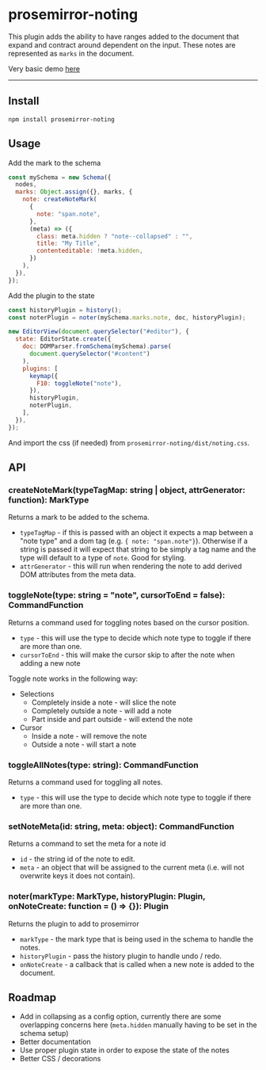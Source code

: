# prosemirror-noting

This plugin adds the ability to have ranges added to the document that expand and contract around dependent on the input. These notes are represented as `marks` in the document.

Very basic demo [here](http://guardian.github.com/prosemirror-noting)

---

## Install

`npm install prosemirror-noting`

## Usage

Add the mark to the schema

```javascript
const mySchema = new Schema({
  nodes,
  marks: Object.assign({}, marks, {
    note: createNoteMark(
      {
        note: "span.note",
      },
      (meta) => ({
        class: meta.hidden ? "note--collapsed" : "",
        title: "My Title",
        contenteditable: !meta.hidden,
      })
    ),
  }),
});
```

Add the plugin to the state

```javascript
const historyPlugin = history();
const noterPlugin = noter(mySchema.marks.note, doc, historyPlugin);

new EditorView(document.querySelector("#editor"), {
  state: EditorState.create({
    doc: DOMParser.fromSchema(mySchema).parse(
      document.querySelector("#content")
    ),
    plugins: [
      keymap({
        F10: toggleNote("note"),
      }),
      historyPlugin,
      noterPlugin,
    ],
  }),
});
```

And import the css (if needed) from `prosemirror-noting/dist/noting.css`.

## API

### createNoteMark(typeTagMap: string | object, attrGenerator: function): MarkType

Returns a mark to be added to the schema.

- `typeTagMap` - if this is passed with an object it expects a map between a "note type" and a dom tag (e.g. `{ note: "span.note"}`). Otherwise if a string is passed it will expect that string to be simply a tag name and the type will default to a type of `note`. Good for styling.
- `attrGenerator` - this will run when rendering the note to add derived DOM attributes from the meta data.

### toggleNote(type: string = "note", cursorToEnd = false): CommandFunction

Returns a command used for toggling notes based on the cursor position.

- `type` - this will use the type to decide which note type to toggle if there are more than one.
- `cursorToEnd` - this will make the cursor skip to after the note when adding a new note

Toggle note works in the following way:

- Selections
  - Completely inside a note - will slice the note
  - Completely outside a note - will add a note
  - Part inside and part outside - will extend the note
- Cursor
  - Inside a note - will remove the note
  - Outside a note - will start a note

### toggleAllNotes(type: string): CommandFunction

Returns a command used for toggling all notes.

- `type` - this will use the type to decide which note type to toggle if there are more than one.

### setNoteMeta(id: string, meta: object): CommandFunction

Returns a command to set the meta for a note id

- `id` - the string id of the note to edit.
- `meta` - an object that will be assigned to the current meta (i.e. will not overwrite keys it does not contain).

### noter(markType: MarkType, historyPlugin: Plugin, onNoteCreate: function = () => {}): Plugin

Returns the plugin to add to prosemirror

- `markType` - the mark type that is being used in the schema to handle the notes.
- `historyPlugin` - pass the history plugin to handle undo / redo.
- `onNoteCreate` - a callback that is called when a new note is added to the document.

## Roadmap

- Add in collapsing as a config option, currently there are some overlapping concerns here (`meta.hidden` manually having to be set in the schema setup)
- Better documentation
- Use proper plugin state in order to expose the state of the notes
- Better CSS / decorations
